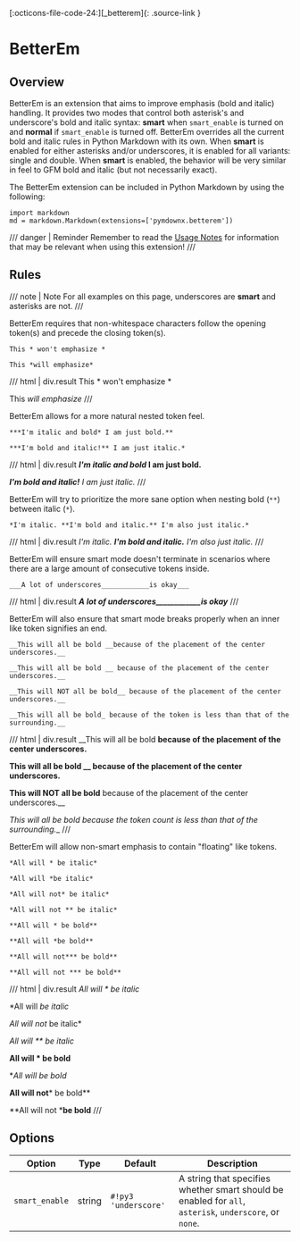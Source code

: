 [:octicons-file-code-24:][_betterem]{: .source-link }

# BetterEm

## Overview

BetterEm is an extension that aims to improve emphasis (bold and italic) handling.  It provides two modes that control
both asterisk's and underscore's bold and italic syntax: **smart** when `smart_enable` is turned on and **normal** if
`smart_enable` is turned off.  BetterEm overrides all the current bold and italic rules in Python Markdown with its own.
When **smart** is enabled for either asterisks and/or underscores, it is enabled for all variants: single and double.
When **smart** is enabled, the behavior will be very similar in feel to GFM bold and italic (but not necessarily exact).

The BetterEm extension can be included in Python Markdown by using the following:

```py3
import markdown
md = markdown.Markdown(extensions=['pymdownx.betterem'])
```

/// danger | Reminder
Remember to read the [Usage Notes](../usage_notes.md) for information that may be relevant when using this
extension!
///

## Rules

/// note | Note
For all examples on this page, underscores are __smart__ and asterisks are not.
///

BetterEm requires that non-whitespace characters follow the opening token(s) and precede the closing token(s).

```text title="Whitespace"
This * won't emphasize *

This *will emphasize*
```

/// html | div.result
This * won't emphasize *

This *will emphasize*
///

BetterEm allows for a more natural nested token feel.

```text title="Nested Token"
***I'm italic and bold* I am just bold.**

***I'm bold and italic!** I am just italic.*
```

/// html | div.result
***I'm italic and bold* I am just bold.**

***I'm bold and italic!** I am just italic.*
///

BetterEm will try to prioritize the more sane option when nesting bold (`**`) between italic (`*`).

```text title="Prioritize Best"
*I'm italic. **I'm bold and italic.** I'm also just italic.*
```

/// html | div.result
*I'm italic. **I'm bold and italic.** I'm also just italic.*
///


BetterEm will ensure smart mode doesn't terminate in scenarios where there are a large amount of consecutive tokens
inside.

```text title="Consecutive Token"
___A lot of underscores____________is okay___
```

/// html | div.result
___A lot of underscores____________is okay___
///

BetterEm will also ensure that smart mode breaks properly when an inner like token signifies an end.

```text title="Smart Break"
__This will all be bold __because of the placement of the center underscores.__

__This will all be bold __ because of the placement of the center underscores.__

__This will NOT all be bold__ because of the placement of the center underscores.__

__This will all be bold_ because of the token is less than that of the surrounding.__
```

/// html | div.result
__This will all be bold __because of the placement of the center underscores.__

__This will all be bold __ because of the placement of the center underscores.__

__This will NOT all be bold__ because of the placement of the center underscores.__

__This will all be bold_ because the token count is less than that of the surrounding.__
///

BetterEm will allow non-smart emphasis to contain "floating" like tokens.

```text title="Floating Token"
*All will * be italic*

*All will *be italic*

*All will not* be italic*

*All will not ** be italic*

**All will * be bold**

**All will *be bold**

**All will not*** be bold**

**All will not *** be bold**
```

/// html | div.result
*All will * be italic*

*All will *be italic*

*All will not* be italic*

*All will ** be italic*

**All will * be bold**

**All will *be bold**

**All will not*** be bold**

**All will not ***be bold**
///

## Options

Option         | Type   | Default             | Description
-------------- | ------ | ------------------- | -----------
`smart_enable` | string | `#!py3 'underscore'` | A string that specifies whether smart should be enabled for `all`, `asterisk`, `underscore`, or `none`.
